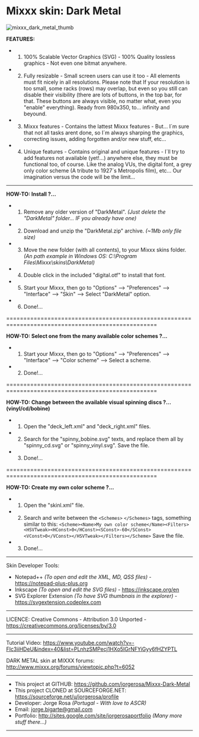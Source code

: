 # Mixxx skin: Dark Metal

![mixxx_dark_metal_thumb](https://cloud.githubusercontent.com/assets/5511928/22786461/937bac60-eed0-11e6-866a-d2e5b9fa17f6.jpg)

**FEATURES:**

- 1) 100% Scalable Vector Graphics (SVG) - 100% Quality lossless graphics - Not even one bitmat anywhere.
- 2) Fully resizable - Small screen users can use it too - All elements must fit nicely in all resolutions. Please note that If your resolution is too small, some racks (rows) may overlap, but even so you still can disable their visibility (there are lots of buttons, in the top bar, for that. These buttons are always visible, no matter what, even you "enable" everything). Ready from 980x350, to... infinity and beyound.
- 3) Mixxx features - Contains the lattest Mixxx features - But... I´m sure that not all tasks arent done, so I´m always sharping the graphics, correcting issues, adding forgotten and/or new stuff, etc...
- 4) Unique features - Contains original and unique features - I´ll try to add features not available (yet!...) anywhere else, they must be functional too, of course. Like the analog VUs, the digital font, a grey only color scheme (A tribute to 1927´s Metropolis film), etc... Our imagination versus the code will be the limit...

--------------------------------------------------------------------------------------------------

**HOW-TO: Install ?...**

- 1) Remove any older version of "DarkMetal". *(Just delete the "DarkMetal" folder... IF you already have one)*
- 2) Download and unzip the "DarkMetal.zip" archive. *(~1Mb only file size)*
- 3) Move the new folder (with all contents), to your Mixxx skins folder. *(An path example in Windows OS: C:\Program Files\Mixxx\skins\DarkMetal)*
- 4) Double click in the included "digital.otf" to install that font.
- 5) Start your Mixxx, then go to "Options" --> "Preferences" --> "Interface" --> "Skin" --> Select "DarkMetal" option.
- 6) Done!...

==================================================================================================

**HOW-TO: Select one from the many available color schemes ?...**

- 1) Start your Mixxx, then go to "Options" --> "Preferences" --> "Interface" --> "Color scheme" --> Select a scheme.
- 2) Done!...


==================================================================================================

**HOW-TO: Change between the available visual spinning discs ?... (vinyl/cd/bobine)**

- 1) Open the "deck_left.xml" and "deck_right.xml" files.
- 2) Search for the "spinny_bobine.svg" texts, and replace them all by "spinny_cd.svg" or "spinny_vinyl.svg". Save the file.
- 3) Done!...

==================================================================================================

**HOW-TO: Create my own color scheme ?...**

- 1) Open the "skinl.xml" file.
- 2) Search and write between the `<Schemes>` `</Schemes>` tags, something similar to this: `<Scheme><Name>My own color scheme</Name><Filters><HSVTweak><HConst>0</HConst><SConst>-60</SConst><VConst>0</VConst></HSVTweak></Filters></Scheme>` Save the file.
- 3) Done!...

--------------------------------------------------------------------------------------------------

Skin Developer Tools:
- Notepad++ *(To open and edit the XML, MD, QSS files)* - https://notepad-plus-plus.org
- Inkscape *(To open and edit the SVG files)* - https://inkscape.org/en
- SVG Explorer Extension *(To have SVG thumbnais in the explorer)* - https://svgextension.codeplex.com

--------------------------------------------------------------------------------------------------

LICENCE: Creative Commons - Attribution 3.0 Unported - https://creativecommons.org/licenses/by/3.0

--------------------------------------------------------------------------------------------------

Tutorial Video: https://www.youtube.com/watch?v=-FIc3iiHDeU&index=40&list=PLnhzSMPecj1HXo5IGrNFYiGyy6fHZYPTL

DARK METAL skin at MIXXX forums: http://www.mixxx.org/forums/viewtopic.php?t=6052
	
--------------------------------------------------------------------------------------------------

- This project at GITHUB: https://github.com/jorgerosa/Mixxx-Dark-Metal
- This project CLONED at SOURCEFORGE.NET: https://sourceforge.net/u/jorgerosa/profile
- Developer: Jorge Rosa *(Portugal - With love to ASCR)*
- Email: jorge.bigarte@gmail.com
- Portfolio: http://sites.google.com/site/jorgerosaportfolio *(Many more stuff there...)*

--------------------------------------------------------------------------------------------------
